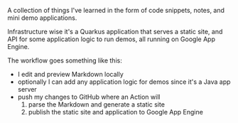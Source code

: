 A collection of things I've learned in the form of code snippets, notes, and mini demo applications. 

Infrastructure wise it's a Quarkus application that serves a static site, and API for some application logic to run demos, all running on Google App Engine. 

The workflow goes something like this:
* I edit and preview Markdown locally
* optionally I can add any application logic for demos since it's a Java app server
* push my changes to GitHub where an Action will
  1. parse the Markdown and generate a static site
  2. publish the static site and application to Google App Engine

